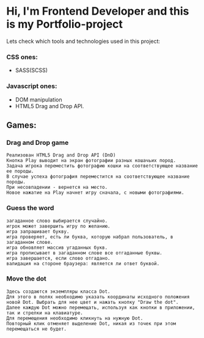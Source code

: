 ﻿# Hi, I'm Frontend Developer and this is my Portfolio-project

Lets check which tools and technologies used in this project:

### CSS ones:
- SASS(SCSS)

### Javascript ones:
- DOM manipulation
- HTML5 Drag and Drop API. 


## Games:

### Drag and Drop game
```
Реализован HTML5 Drag and Drop API (DnD)
Кнопка Play выводит на экран фотографии разных кошачьих пород.
Задача игрока переместить фотографию кошки на соответствующее название ее породы.
В случае успеха фотография переместится на соответствующее название породы.
При несовпадении - вернется на место.
Новое нажатие на Play начнет игру сначала, с новыми фотографиями.
```

### Guess the word
```
загаданное слово выбирается случайно.
игрок может завершить игру по желанию.
игра запрашивает букву.
игра проверяет, есть ли буква, которую набрал пользователь, в загаданном слове.
игра обновляет массив угаданных букв.
игра прописывает в загаданном слове все отгаданные буквы.
игра завершается, если слово отгадано.
валидация на стороне браузера: является ли ответ буквой.
```

### Move the dot
```
Здесь создаются экземпляры класса Dot.
Для этого в полях необходимо указать координаты исходного положения новой Dot. Выбрать для нее цвет и нажать кнопку "Draw the dot".
Далее каждую Dot можно перемещать, используя как кнопки в приложении, так и стрелки на клавиатуре.
Для перемещения необходимо кликнуть на нужную Dot.
Повторный клик отменяет выделение Dot, никая из точек при этом перемещаться не будет.
```